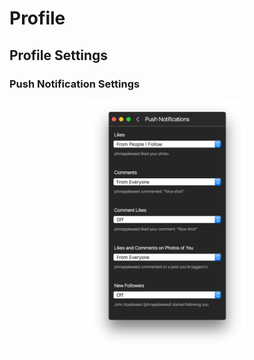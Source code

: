 # Profile

## Profile Settings

### Push Notification Settings

<p style="text-align: center; margin-top: 1em;"><img src="/views/assets/profile-pushnotifications.png" width="50%" height="50%" /></p>

